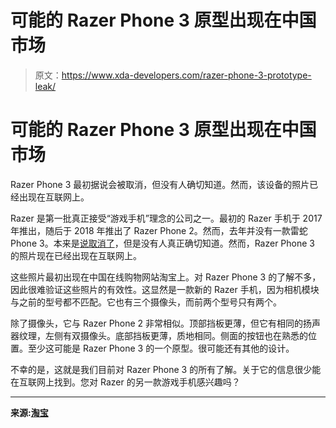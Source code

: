 # 可能的 Razer Phone 3 原型出现在中国市场

> 原文：<https://www.xda-developers.com/razer-phone-3-prototype-leak/>

# 可能的 Razer Phone 3 原型出现在中国市场

Razer Phone 3 最初据说会被取消，但没有人确切知道。然而，该设备的照片已经出现在互联网上。

Razer 是第一批真正接受“游戏手机”理念的公司之一。最初的 Razer 手机于 2017 年推出，随后于 2018 年推出了 Razer Phone 2。然而，去年并没有一款雷蛇 Phone 3。本来是[说取消了](https://www.xda-developers.com/razer-phone-3-not-cancelled-report/)，但是没有人真正确切知道。然而，Razer Phone 3 的照片现在已经出现在互联网上。

这些照片最初出现在中国在线购物网站淘宝上。对 Razer Phone 3 的了解不多，因此很难验证这些照片的有效性。这显然是一款新的 Razer 手机，因为相机模块与之前的型号都不匹配。它也有三个摄像头，而前两个型号只有两个。

除了摄像头，它与 Razer Phone 2 非常相似。顶部挡板更薄，但它有相同的扬声器纹理，左侧有双摄像头。底部挡板更薄，质地相同。侧面的按钮也在熟悉的位置。至少这可能是 Razer Phone 3 的一个原型。很可能还有其他的设计。

不幸的是，这就是我们目前对 Razer Phone 3 的所有了解。关于它的信息很少能在互联网上找到。您对 Razer 的另一款游戏手机感兴趣吗？

* * *

**来源:[淘宝](https://market.m.taobao.com/app/idleFish-F2e/widle-taobao-rax/page-detail?wh_weex=true&wx_navbar_transparent=true&id=622935614046&ut_sk=1.XuSlhsubzJUDAC27EFMnERMf_21407387_1594633303025.Copy.detail.622935614046.3578205969&forceFlush=1)**